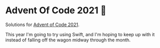 # Advent Of Code 2021 🎅

Solutions for [Advent of Code 2021](https://adventofcode.com/2021).

This year I'm going to try using Swift, and I'm hoping to keep up with it instead of falling off the wagon midway through the month.
